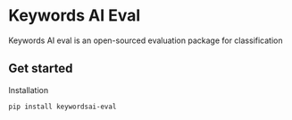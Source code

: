 # Keywords AI Eval
Keywords AI eval is an open-sourced evaluation package for classification


## Get started
Installation
```
pip install keywordsai-eval
```

